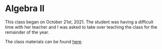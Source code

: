 # Algebra II 

This class began on October 21st, 2021. The student was having a difficult time with her teacher and I was asked to take over teaching the class for the remainder of the year. 

The class materials can be found [here](https://github.com/justinthompson593/justinthompson593.github.io/tree/master/algebra2).
